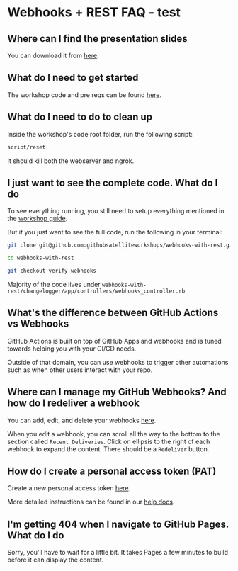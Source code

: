 # Webhooks + REST FAQ - test

## Where can I find the presentation slides

You can download it from [here](https://speakerdeck.com/bswinnerton/building-github-integrations-with-webhooks-and-rest).

## What do I need to get started

The workshop code and pre reqs can be found [here](https://github.com/githubsatelliteworkshops/webhooks-with-rest#mega-prerequisites).

## What do I need to do to clean up

Inside the workshop's code root folder, run the following script:

```bash
script/reset
```

It should kill both the webserver and ngrok.

## I just want to see the complete code. What do I do

To see everything running, you still need to setup everything mentioned in the [workshop guide](https://github.com/githubsatelliteworkshops/webhooks-with-rest/blob/master/workshop.md ).

But if you just want to see the full code, run the following in your terminal:

```bash
git clone git@github.com:githubsatelliteworkshops/webhooks-with-rest.git

cd webhooks-with-rest

git checkout verify-webhooks
```

Majority of the code lives under `webhooks-with-rest/changelogger/app/controllers/webhooks_controller.rb`

## What's the difference between GitHub Actions vs Webhooks

GitHub Actions is built on top of GitHub Apps and webhooks and is tuned towards helping you with your CI/CD needs.

Outside of that domain, you can use webhooks to trigger other automations such as when other users interact with your repo.

## Where can I manage my GitHub Webhooks? And how do I redeliver a webhook

You can add, edit, and delete your webhooks [here](https://github.com/jovel/webhooks-with-rest/settings/hooks).

When you edit a webhook, you can scroll all the way to the bottom to the section called `Recent Deliveries`. Click on ellipsis to the right of each webhook to expand the content. There should be a `Redeliver` button.

## How do I create a personal access token (PAT)

Create a new personal access token [here](https://github.com/settings/tokens/new).

More detailed instructions can be found in our [help docs](https://help.github.com/en/github/authenticating-to-github/creating-a-personal-access-token-for-the-command-line).

## I'm getting 404 when I navigate to GitHub Pages. What do I do

Sorry, you'll have to wait for a little bit. It takes Pages a few minutes to build before it can display the content.
